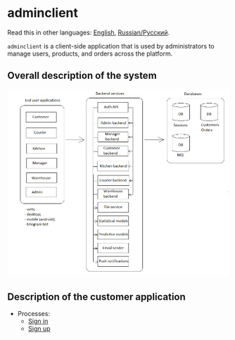# adminclient

Read this in other languages: [English](adminclient.md), [Russian/Русский](adminclient.ru.md). 

`adminclient` is a client-side application that is used by administrators to manage users, products, and orders across the platform.

## Overall description of the system 

![system_overall](../img/system_overall.png)

## Description of the customer application

- Processes:
    - [Sign in](../processes/customer/signin.md)
    - [Sign up](../processes/customer/signup.md)
